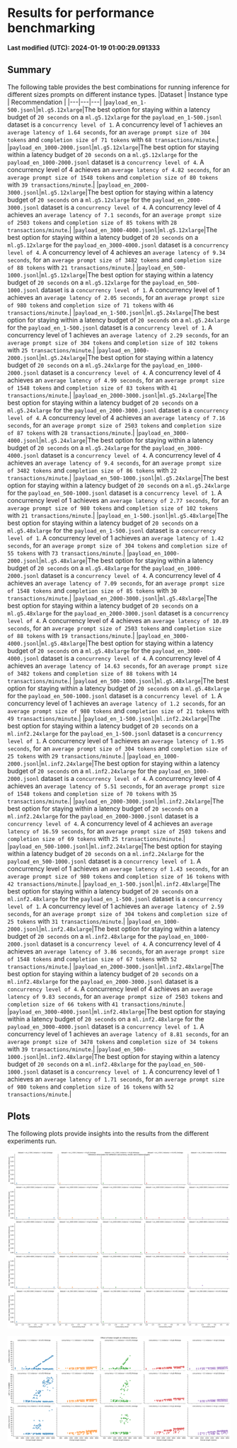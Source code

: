 
# Results for performance benchmarking

**Last modified (UTC): 2024-01-19 01:00:29.091333**

## Summary

The following table provides the best combinations for running inference for different sizes prompts on different instance types.
|Dataset   | Instance type   | Recommendation   |
|---|---|---|
|`payload_en_1-500.jsonl`|`ml.g5.12xlarge`|The best option for staying within a latency budget of `20 seconds` on a `ml.g5.12xlarge` for the `payload_en_1-500.jsonl` dataset is a `concurrency level of 1`. A concurrency level of 1 achieves an `average latency of 1.64 seconds`, for an `average prompt size of 304 tokens` and `completion size of 71 tokens` with `68 transactions/minute`.|
|`payload_en_1000-2000.jsonl`|`ml.g5.12xlarge`|The best option for staying within a latency budget of `20 seconds` on a `ml.g5.12xlarge` for the `payload_en_1000-2000.jsonl` dataset is a `concurrency level of 4`. A concurrency level of 4 achieves an `average latency of 4.82 seconds`, for an `average prompt size of 1548 tokens` and `completion size of 80 tokens` with `39 transactions/minute`.|
|`payload_en_2000-3000.jsonl`|`ml.g5.12xlarge`|The best option for staying within a latency budget of `20 seconds` on a `ml.g5.12xlarge` for the `payload_en_2000-3000.jsonl` dataset is a `concurrency level of 4`. A concurrency level of 4 achieves an `average latency of 7.1 seconds`, for an `average prompt size of 2503 tokens` and `completion size of 85 tokens` with `28 transactions/minute`.|
|`payload_en_3000-4000.jsonl`|`ml.g5.12xlarge`|The best option for staying within a latency budget of `20 seconds` on a `ml.g5.12xlarge` for the `payload_en_3000-4000.jsonl` dataset is a `concurrency level of 4`. A concurrency level of 4 achieves an `average latency of 9.34 seconds`, for an `average prompt size of 3482 tokens` and `completion size of 88 tokens` with `21 transactions/minute`.|
|`payload_en_500-1000.jsonl`|`ml.g5.12xlarge`|The best option for staying within a latency budget of `20 seconds` on a `ml.g5.12xlarge` for the `payload_en_500-1000.jsonl` dataset is a `concurrency level of 1`. A concurrency level of 1 achieves an `average latency of 2.05 seconds`, for an `average prompt size of 980 tokens` and `completion size of 71 tokens` with `46 transactions/minute`.|
|`payload_en_1-500.jsonl`|`ml.g5.24xlarge`|The best option for staying within a latency budget of `20 seconds` on a `ml.g5.24xlarge` for the `payload_en_1-500.jsonl` dataset is a `concurrency level of 1`. A concurrency level of 1 achieves an `average latency of 2.29 seconds`, for an `average prompt size of 304 tokens` and `completion size of 102 tokens` with `25 transactions/minute`.|
|`payload_en_1000-2000.jsonl`|`ml.g5.24xlarge`|The best option for staying within a latency budget of `20 seconds` on a `ml.g5.24xlarge` for the `payload_en_1000-2000.jsonl` dataset is a `concurrency level of 4`. A concurrency level of 4 achieves an `average latency of 4.99 seconds`, for an `average prompt size of 1548 tokens` and `completion size of 83 tokens` with `41 transactions/minute`.|
|`payload_en_2000-3000.jsonl`|`ml.g5.24xlarge`|The best option for staying within a latency budget of `20 seconds` on a `ml.g5.24xlarge` for the `payload_en_2000-3000.jsonl` dataset is a `concurrency level of 4`. A concurrency level of 4 achieves an `average latency of 7.16 seconds`, for an `average prompt size of 2503 tokens` and `completion size of 87 tokens` with `28 transactions/minute`.|
|`payload_en_3000-4000.jsonl`|`ml.g5.24xlarge`|The best option for staying within a latency budget of `20 seconds` on a `ml.g5.24xlarge` for the `payload_en_3000-4000.jsonl` dataset is a `concurrency level of 4`. A concurrency level of 4 achieves an `average latency of 9.4 seconds`, for an `average prompt size of 3482 tokens` and `completion size of 86 tokens` with `22 transactions/minute`.|
|`payload_en_500-1000.jsonl`|`ml.g5.24xlarge`|The best option for staying within a latency budget of `20 seconds` on a `ml.g5.24xlarge` for the `payload_en_500-1000.jsonl` dataset is a `concurrency level of 1`. A concurrency level of 1 achieves an `average latency of 2.77 seconds`, for an `average prompt size of 980 tokens` and `completion size of 102 tokens` with `21 transactions/minute`.|
|`payload_en_1-500.jsonl`|`ml.g5.48xlarge`|The best option for staying within a latency budget of `20 seconds` on a `ml.g5.48xlarge` for the `payload_en_1-500.jsonl` dataset is a `concurrency level of 1`. A concurrency level of 1 achieves an `average latency of 1.42 seconds`, for an `average prompt size of 304 tokens` and `completion size of 55 tokens` with `73 transactions/minute`.|
|`payload_en_1000-2000.jsonl`|`ml.g5.48xlarge`|The best option for staying within a latency budget of `20 seconds` on a `ml.g5.48xlarge` for the `payload_en_1000-2000.jsonl` dataset is a `concurrency level of 4`. A concurrency level of 4 achieves an `average latency of 7.09 seconds`, for an `average prompt size of 1548 tokens` and `completion size of 85 tokens` with `30 transactions/minute`.|
|`payload_en_2000-3000.jsonl`|`ml.g5.48xlarge`|The best option for staying within a latency budget of `20 seconds` on a `ml.g5.48xlarge` for the `payload_en_2000-3000.jsonl` dataset is a `concurrency level of 4`. A concurrency level of 4 achieves an `average latency of 10.89 seconds`, for an `average prompt size of 2503 tokens` and `completion size of 88 tokens` with `19 transactions/minute`.|
|`payload_en_3000-4000.jsonl`|`ml.g5.48xlarge`|The best option for staying within a latency budget of `20 seconds` on a `ml.g5.48xlarge` for the `payload_en_3000-4000.jsonl` dataset is a `concurrency level of 4`. A concurrency level of 4 achieves an `average latency of 14.63 seconds`, for an `average prompt size of 3482 tokens` and `completion size of 88 tokens` with `14 transactions/minute`.|
|`payload_en_500-1000.jsonl`|`ml.g5.48xlarge`|The best option for staying within a latency budget of `20 seconds` on a `ml.g5.48xlarge` for the `payload_en_500-1000.jsonl` dataset is a `concurrency level of 1`. A concurrency level of 1 achieves an `average latency of 1.2 seconds`, for an `average prompt size of 980 tokens` and `completion size of 21 tokens` with `49 transactions/minute`.|
|`payload_en_1-500.jsonl`|`ml.inf2.24xlarge`|The best option for staying within a latency budget of `20 seconds` on a `ml.inf2.24xlarge` for the `payload_en_1-500.jsonl` dataset is a `concurrency level of 1`. A concurrency level of 1 achieves an `average latency of 1.95 seconds`, for an `average prompt size of 304 tokens` and `completion size of 25 tokens` with `29 transactions/minute`.|
|`payload_en_1000-2000.jsonl`|`ml.inf2.24xlarge`|The best option for staying within a latency budget of `20 seconds` on a `ml.inf2.24xlarge` for the `payload_en_1000-2000.jsonl` dataset is a `concurrency level of 4`. A concurrency level of 4 achieves an `average latency of 5.51 seconds`, for an `average prompt size of 1548 tokens` and `completion size of 70 tokens` with `35 transactions/minute`.|
|`payload_en_2000-3000.jsonl`|`ml.inf2.24xlarge`|The best option for staying within a latency budget of `20 seconds` on a `ml.inf2.24xlarge` for the `payload_en_2000-3000.jsonl` dataset is a `concurrency level of 4`. A concurrency level of 4 achieves an `average latency of 16.59 seconds`, for an `average prompt size of 2503 tokens` and `completion size of 69 tokens` with `25 transactions/minute`.|
|`payload_en_500-1000.jsonl`|`ml.inf2.24xlarge`|The best option for staying within a latency budget of `20 seconds` on a `ml.inf2.24xlarge` for the `payload_en_500-1000.jsonl` dataset is a `concurrency level of 1`. A concurrency level of 1 achieves an `average latency of 1.43 seconds`, for an `average prompt size of 980 tokens` and `completion size of 16 tokens` with `42 transactions/minute`.|
|`payload_en_1-500.jsonl`|`ml.inf2.48xlarge`|The best option for staying within a latency budget of `20 seconds` on a `ml.inf2.48xlarge` for the `payload_en_1-500.jsonl` dataset is a `concurrency level of 1`. A concurrency level of 1 achieves an `average latency of 2.59 seconds`, for an `average prompt size of 304 tokens` and `completion size of 25 tokens` with `31 transactions/minute`.|
|`payload_en_1000-2000.jsonl`|`ml.inf2.48xlarge`|The best option for staying within a latency budget of `20 seconds` on a `ml.inf2.48xlarge` for the `payload_en_1000-2000.jsonl` dataset is a `concurrency level of 4`. A concurrency level of 4 achieves an `average latency of 3.86 seconds`, for an `average prompt size of 1548 tokens` and `completion size of 67 tokens` with `52 transactions/minute`.|
|`payload_en_2000-3000.jsonl`|`ml.inf2.48xlarge`|The best option for staying within a latency budget of `20 seconds` on a `ml.inf2.48xlarge` for the `payload_en_2000-3000.jsonl` dataset is a `concurrency level of 4`. A concurrency level of 4 achieves an `average latency of 9.83 seconds`, for an `average prompt size of 2503 tokens` and `completion size of 66 tokens` with `41 transactions/minute`.|
|`payload_en_3000-4000.jsonl`|`ml.inf2.48xlarge`|The best option for staying within a latency budget of `20 seconds` on a `ml.inf2.48xlarge` for the `payload_en_3000-4000.jsonl` dataset is a `concurrency level of 1`. A concurrency level of 1 achieves an `average latency of 8.81 seconds`, for an `average prompt size of 3478 tokens` and `completion size of 34 tokens` with `39 transactions/minute`.|
|`payload_en_500-1000.jsonl`|`ml.inf2.48xlarge`|The best option for staying within a latency budget of `20 seconds` on a `ml.inf2.48xlarge` for the `payload_en_500-1000.jsonl` dataset is a `concurrency level of 1`. A concurrency level of 1 achieves an `average latency of 1.71 seconds`, for an `average prompt size of 980 tokens` and `completion size of 16 tokens` with `52 transactions/minute`.|

## Plots

The following plots provide insights into the results from the different experiments run.

![Error rates for different concurrency levels and instance types](error_rates.png)

![Tokens vs latency for different concurrency levels and instance types](tokens_vs_latency.png)
